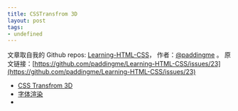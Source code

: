 ```yaml
---
title: CSSTransfrom 3D
layout: post
tags:
- undefined
---
```



 文章取自我的 Github  repos: [Learning-HTML-CSS](https://github.com/paddingme/Learning-HTML-CSS)， 作者：[@paddingme](http://padding.me/about.html) 。
  原文链接：[https://github.com/paddingme/Learning-HTML-CSS/issues/23](https://github.com/paddingme/Learning-HTML-CSS/issues/23)

- [CSS Transfrom 3D](http://tomo.logdown.com/tags/css)
- [字体渲染](http://ued.ctrip.com/blog/?p=3665)
- []()